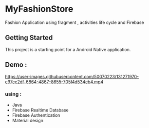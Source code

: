 # MyFashionStore
Fashion Application using fragment , activities life cycle and Firebase  

## Getting Started

This project is a starting point for a Android Native application.


## Demo :
https://user-images.githubusercontent.com/50070223/131271970-e97ce2df-6864-4867-8655-705f4d534cb4.mp4


### using :
- Java 
- Firebase Realtime Database
- Firebase Authentication
- Material design
